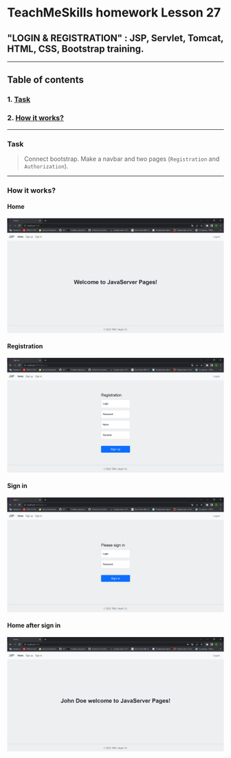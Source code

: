 # TeachMeSkills homework Lesson 27

## "LOGIN & REGISTRATION" : JSP, Servlet, Tomcat, HTML, CSS, Bootstrap training.

--- 

## Table of contents

### 1. [Task](https://github.com/IvanHayel/TeachMeSkills_HW_Lesson_27_JSP#task)

### 2. [How it works?](https://github.com/IvanHayel/TeachMeSkills_HW_Lesson_27_JSP#how-it-works)

--- 

### Task

> Connect bootstrap. Make a navbar and two pages (`Registration` and `Authorization`).

---

### How it works?

#### Home

![home](https://github.com/IvanHayel/TeachMeSkills_HW_Lesson_27_JSP/blob/master/screens/home.png)

#### Registration

![sign-up](https://github.com/IvanHayel/TeachMeSkills_HW_Lesson_27_JSP/blob/master/screens/sign-up.png)

#### Sign in

![sign-in](https://github.com/IvanHayel/TeachMeSkills_HW_Lesson_27_JSP/blob/master/screens/sign-in.png)

#### Home after sign in

![home-after](https://github.com/IvanHayel/TeachMeSkills_HW_Lesson_27_JSP/blob/master/screens/home-after.png)